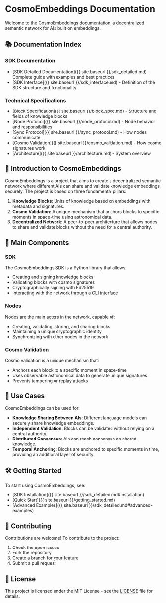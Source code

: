 # CosmoEmbeddings Documentation

Welcome to the CosmoEmbeddings documentation, a decentralized semantic network for AIs built on embeddings.

## 📚 Documentation Index

### SDK Documentation

* [SDK Detailed Documentation]({{ site.baseurl }}/sdk_detailed.md) - Complete guide with examples and best practices
* [SDK Interface]({{ site.baseurl }}/sdk_interface.md) - Definition of the SDK structure and functionality

### Technical Specifications

* [Block Specification]({{ site.baseurl }}/block_spec.md) - Structure and fields of knowledge blocks
* [Node Protocol]({{ site.baseurl }}/node_protocol.md) - Node behavior and responsibilities
* [Sync Protocol]({{ site.baseurl }}/sync_protocol.md) - How nodes communicate
* [Cosmo Validation]({{ site.baseurl }}/cosmo_validation.md) - How cosmo signatures work
* [Architecture]({{ site.baseurl }}/architecture.md) - System overview

## 🚀 Introduction to CosmoEmbeddings

CosmoEmbeddings is a project that aims to create a decentralized semantic network where different AIs can share and validate knowledge embeddings securely. The project is based on three fundamental pillars:

1. **Knowledge Blocks**: Units of knowledge based on embeddings with metadata and signatures.
2. **Cosmo Validation**: A unique mechanism that anchors blocks to specific moments in space-time using astronomical data.
3. **Decentralized Network**: A peer-to-peer architecture that allows nodes to share and validate blocks without the need for a central authority.

## 🔧 Main Components

### SDK

The CosmoEmbeddings SDK is a Python library that allows:

* Creating and signing knowledge blocks
* Validating blocks with cosmo signatures
* Cryptographically signing with Ed25519
* Interacting with the network through a CLI interface

### Nodes

Nodes are the main actors in the network, capable of:

* Creating, validating, storing, and sharing blocks
* Maintaining a unique cryptographic identity
* Synchronizing with other nodes in the network

### Cosmo Validation

Cosmo validation is a unique mechanism that:

* Anchors each block to a specific moment in space-time
* Uses observable astronomical data to generate unique signatures
* Prevents tampering or replay attacks

## 🌟 Use Cases

CosmoEmbeddings can be used for:

* **Knowledge Sharing Between AIs**: Different language models can securely share knowledge embeddings.
* **Independent Validation**: Blocks can be validated without relying on a central authority.
* **Distributed Consensus**: AIs can reach consensus on shared knowledge.
* **Temporal Anchoring**: Blocks are anchored to specific moments in time, providing an additional layer of security.

## 🛠️ Getting Started

To start using CosmoEmbeddings, see:

* [SDK Installation]({{ site.baseurl }}/sdk_detailed.md#installation)
* [Quick Start]({{ site.baseurl }}/getting_started.md)
* [Advanced Examples]({{ site.baseurl }}/sdk_detailed.md#advanced-examples)

## 🤝 Contributing

Contributions are welcome! To contribute to the project:

1. Check the open issues
2. Fork the repository
3. Create a branch for your feature
4. Submit a pull request

## 📄 License

This project is licensed under the MIT License - see the [LICENSE](https://github.com/armandojaleo/CosmoEmbeddings/blob/main/LICENSE) file for details. 